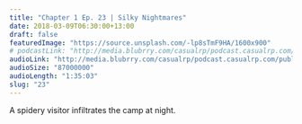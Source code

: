```yaml
---
title: "Chapter 1 Ep. 23 | Silky Nightmares"
date: 2018-03-09T06:30:00+13:00
draft: false
featuredImage: "https://source.unsplash.com/-lp8sTmF9HA/1600x900"
# podcastLink: "http://media.blubrry.com/casualrp/podcast.casualrp.com/public/EP%20023%20-%20Silky%20Nightmares.mp3"
audioLink: "http://media.blubrry.com/casualrp/podcast.casualrp.com/public/EP%20023%20-%20Silky%20Nightmares.mp3"
audioSize: "87000000"
audioLength: "1:35:03"
slug: "23"
---
```


A spidery visitor infiltrates the camp at night.
